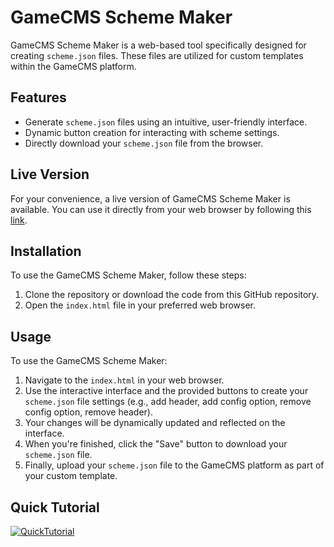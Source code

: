 # GameCMS Scheme Maker

GameCMS Scheme Maker is a web-based tool specifically designed for creating `scheme.json` files. These files are utilized for custom templates within the GameCMS platform.

## Features

- Generate `scheme.json` files using an intuitive, user-friendly interface.
- Dynamic button creation for interacting with scheme settings.
- Directly download your `scheme.json` file from the browser.

## Live Version

For your convenience, a live version of GameCMS Scheme Maker is available. You can use it directly from your web browser by following this [link](https://cdn.gamecms.org/scheme-maker.html).

## Installation

To use the GameCMS Scheme Maker, follow these steps:

1. Clone the repository or download the code from this GitHub repository.
2. Open the `index.html` file in your preferred web browser.

## Usage

To use the GameCMS Scheme Maker:

1. Navigate to the `index.html` in your web browser.
2. Use the interactive interface and the provided buttons to create your `scheme.json` file settings (e.g., add header, add config option, remove config option, remove header).
3. Your changes will be dynamically updated and reflected on the interface.
4. When you're finished, click the "Save" button to download your `scheme.json` file.
5. Finally, upload your `scheme.json` file to the GameCMS platform as part of your custom template.

## Quick Tutorial
[![QuickTutorial](https://cdn.gamecms.org/platform/scheme-thumbnail.png)](https://cdn.gamecms.org/videos/how-to-make-custom-scheme.mp4)
